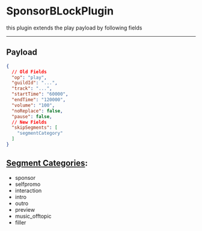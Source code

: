 # SponsorBLockPlugin

this plugin extends the play payload by following fields

---

## Payload
````json
{
  // Old Fields
  "op": "play",
  "guildId": "...",
  "track": "...",
  "startTime": "60000",
  "endTime": "120000",
  "volume": "100",
  "noReplace": false,
  "pause": false,
  // New Fields
  "skipSegments": [
    "segmentCategory"
  ]
}
````

## [Segment Categories](https://wiki.sponsor.ajay.app/w/Segment_Categories):
* sponsor
* selfpromo
* interaction
* intro
* outro
* preview
* music_offtopic 
* filler